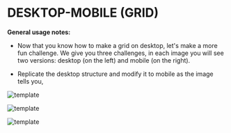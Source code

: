 # DESKTOP-MOBILE (GRID)

**General usage notes:**

- Now that you know how to make a grid on desktop, let's make a more fun challenge. We give you three challenges, in each image you will see two versions: desktop (on the left) and mobile (on the right).

- Replicate the desktop structure and modify it to mobile as the image tells you,

![template](https://preview.ibb.co/ftfsHR/ex_desktop_mobile.png)

![template](https://preview.ibb.co/krfyrm/ex_desktop_mobile2.png)

![template](https://preview.ibb.co/kpHdrm/ex_desktop_mobile3.png)
